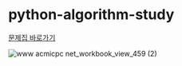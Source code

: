 # python-algorithm-study
[문제집 바로가기](https://www.acmicpc.net/workbook/view/459)

![www acmicpc net_workbook_view_459 (2)](https://github.com/milijung/python-algorithm-study/assets/52921222/6a3d2f8b-ea7d-42bd-84bb-40d8a9d13fb0)


